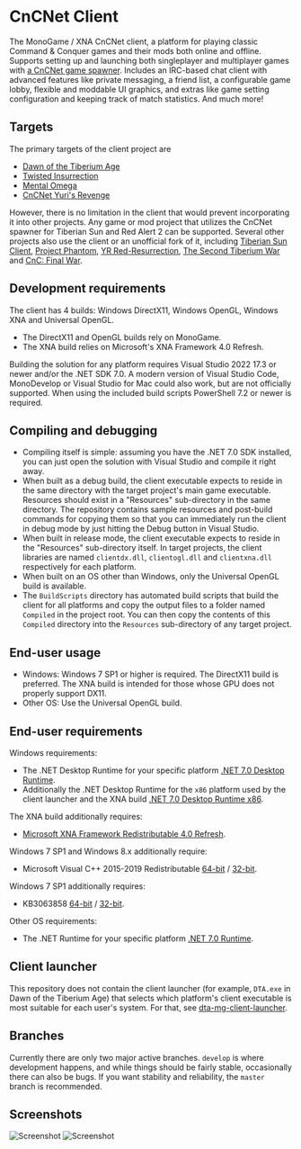 # CnCNet Client #

The MonoGame / XNA CnCNet client, a platform for playing classic Command & Conquer games and their mods both online and offline. Supports setting up and launching both singleplayer and multiplayer games with [a CnCNet game spawner](https://github.com/CnCNet/ts-patches). Includes an IRC-based chat client with advanced features like private messaging, a friend list, a configurable game lobby, flexible and moddable UI graphics, and extras like game setting configuration and keeping track of match statistics. And much more!

Targets
-------

The primary targets of the client project are


* [Dawn of the Tiberium Age](https://www.moddb.com/mods/the-dawn-of-the-tiberium-age)
* [Twisted Insurrection](https://www.moddb.com/mods/twisted-insurrection)
* [Mental Omega](https://www.moddb.com/mods/mental-omega)
* [CnCNet Yuri's Revenge](https://cncnet.org/yuris-revenge)


However, there is no limitation in the client that would prevent incorporating it into other projects. Any game or mod project that utilizes the CnCNet spawner for Tiberian Sun and Red Alert 2 can be supported. Several other projects also use the client or an unofficial fork of it, including [Tiberian Sun Client](https://www.moddb.com/mods/tiberian-sun-client), [Project Phantom](https://www.moddb.com/mods/project-phantom), [YR Red-Resurrection](https://www.moddb.com/mods/yr-red-resurrection), [The Second Tiberium War](https://www.moddb.com/mods/the-second-tiberium-war) and [CnC: Final War](https://www.moddb.com/mods/cncfinalwar).

Development requirements
------------------------

The client has 4 builds: Windows DirectX11, Windows OpenGL, Windows XNA and Universal OpenGL.
* The DirectX11 and OpenGL builds rely on MonoGame.
* The XNA build relies on Microsoft's XNA Framework 4.0 Refresh.

Building the solution for any platform requires Visual Studio 2022 17.3 or newer and/or the .NET SDK 7.0. A modern version of Visual Studio Code, MonoDevelop or Visual Studio for Mac could also work, but are not officially supported.
When using the included build scripts PowerShell 7.2 or newer is required.

Compiling and debugging
-----------------------

* Compiling itself is simple: assuming you have the .NET 7.0 SDK installed, you can just open the solution with Visual Studio and compile it right away.
* When built as a debug build, the client executable expects to reside in the same directory with the target project's main game executable. Resources should exist in a "Resources" sub-directory in the same directory. The repository contains sample resources and post-build commands for copying them so that you can immediately run the client in debug mode by just hitting the Debug button in Visual Studio.
* When built in release mode, the client executable expects to reside in the "Resources" sub-directory itself. In target projects, the client libraries are named `clientdx.dll`, `clientogl.dll` and `clientxna.dll` respectively for each platform.
* When built on an OS other than Windows, only the Universal OpenGL build is available.
* The `BuildScripts` directory has automated build scripts that build the client for all platforms and copy the output files to a folder named `Compiled` in the project root. You can then copy the contents of this `Compiled` directory into the `Resources` sub-directory of any target project.

End-user usage
--------------

* Windows: Windows 7 SP1 or higher is required. The DirectX11 build is preferred. The XNA build is intended for those whose GPU does not properly support DX11.
* Other OS: Use the Universal OpenGL build.

End-user requirements
---------------------

Windows requirements:
* The .NET Desktop Runtime for your specific platform [.NET 7.0 Desktop Runtime](https://dotnet.microsoft.com/en-us/download/dotnet/7.0/runtime).
* Additionally the .NET Desktop Runtime for the `x86` platform used by the client launcher and the XNA build [.NET 7.0 Desktop Runtime x86](https://dotnet.microsoft.com/en-us/download/dotnet/thank-you/runtime-desktop-7.0.0-windows-x86-installer).

The XNA build additionally requires:
* [Microsoft XNA Framework Redistributable 4.0 Refresh](https://www.microsoft.com/en-us/download/details.aspx?id=27598).

Windows 7 SP1 and Windows 8.x additionally require:
* Microsoft Visual C++ 2015-2019 Redistributable [64-bit](https://aka.ms/vs/16/release/vc_redist.x64.exe) / [32-bit](https://aka.ms/vs/16/release/vc_redist.x86.exe).

Windows 7 SP1 additionally requires:
* KB3063858 [64-bit](https://www.microsoft.com/download/details.aspx?id=47442) / [32-bit](https://www.microsoft.com/download/details.aspx?id=47409).


Other OS requirements:
* The .NET Runtime for your specific platform [.NET 7.0 Runtime](https://dotnet.microsoft.com/en-us/download/dotnet/7.0/runtime).

Client launcher
---------------

This repository does not contain the client launcher (for example, `DTA.exe` in Dawn of the Tiberium Age) that selects which platform's client executable is most suitable for each user's system. For that, see [dta-mg-client-launcher](https://github.com/CnCNet/dta-mg-client-launcher).

Branches
--------

Currently there are only two major active branches. `develop` is where development happens, and while things should be fairly stable, occasionally there can also be bugs. If you want stability and reliability, the `master` branch is recommended.

Screenshots
-----------

![Screenshot](cncnetchatlobby.png?raw=true "CnCNet IRC Chat Lobby")
![Screenshot](cncnetgamelobby.png?raw=true "CnCNet Game Lobby")